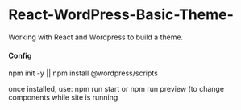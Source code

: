 # React-WordPress-Basic-Theme-
Working with React and Wordpress to build a theme. 

#### Config

npm init -y ||
npm install @wordpress/scripts

once installed, use: npm run start or npm run preview (to change components while site is running



